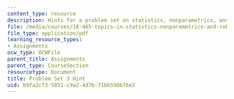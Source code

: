 ```yaml
---
content_type: resource
description: Hints for a problem set on statistics, nonparametrics, and robustness.
file: /media/courses/18-465-topics-in-statistics-nonparametrics-and-robustness-spring-2005/b9fa2cf35051c9a24d7b71b659d676e3_hintps3.pdf
file_type: application/pdf
learning_resource_types:
- Assignments
ocw_type: OCWFile
parent_title: Assignments
parent_type: CourseSection
resourcetype: Document
title: Problem Set 3 Hint
uid: b9fa2cf3-5051-c9a2-4d7b-71b659d676e3
---
```


